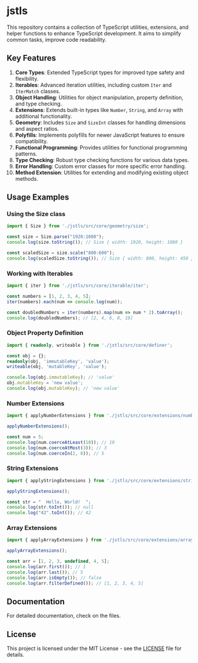 # jstls

This repository contains a collection of TypeScript utilities, extensions, and helper functions to enhance TypeScript development. It aims to simplify common tasks, improve code readability.

## Key Features

1. **Core Types**: Extended TypeScript types for improved type safety and flexibility.
2. **Iterables**: Advanced iteration utilities, including custom `Iter` and `IterMatch` classes.
3. **Object Handling**: Utilities for object manipulation, property definition, and type checking.
4. **Extensions**: Extends built-in types like `Number`, `String`, and `Array` with additional functionality.
5. **Geometry**: Includes `Size` and `SizeInt` classes for handling dimensions and aspect ratios.
6. **Polyfills**: Implements polyfills for newer JavaScript features to ensure compatibility.
7. **Functional Programming**: Provides utilities for functional programming patterns.
8. **Type Checking**: Robust type checking functions for various data types.
9. **Error Handling**: Custom error classes for more specific error handling.
10. **Method Extension**: Utilities for extending and modifying existing object methods.

## Usage Examples

### Using the Size class

```typescript
import { Size } from './jstls/src/core/geometry/size';

const size = Size.parse("1920:1080");
console.log(size.toString()); // Size { width: 1920, height: 1080 }

const scaledSize = size.scale("800:600");
console.log(scaledSize.toString()); // Size { width: 800, height: 450 }
```

### Working with Iterables

```typescript
import { iter } from './jstls/src/core/iterable/iter';

const numbers = [1, 2, 3, 4, 5];
iter(numbers).each(num => console.log(num));

const doubledNumbers = iter(numbers).map(num => num * 2).toArray();
console.log(doubledNumbers); // [2, 4, 6, 8, 10]
```

### Object Property Definition

```typescript
import { readonly, writeable } from './jstls/src/core/definer';

const obj = {};
readonly(obj, 'immutableKey', 'value');
writeable(obj, 'mutableKey', 'value');

console.log(obj.immutableKey); // 'value'
obj.mutableKey = 'new value';
console.log(obj.mutableKey); // 'new value'
```

### Number Extensions

```typescript
import { applyNumberExtensions } from './jstls/src/core/extensions/number';

applyNumberExtensions();

const num = 5;
console.log(num.coerceAtLeast(10)); // 10
console.log(num.coerceAtMost(3)); // 3
console.log(num.coerceIn(2, 8)); // 5
```

### String Extensions

```typescript
import { applyStringExtensions } from './jstls/src/core/extensions/string';

applyStringExtensions();

const str = "  Hello, World!  ";
console.log(str.toInt()); // null
console.log("42".toInt()); // 42
```

### Array Extensions

```typescript
import { applyArrayExtensions } from './jstls/src/core/extensions/array';

applyArrayExtensions();

const arr = [1, 2, 3, undefined, 4, 5];
console.log(arr.first()); // 1
console.log(arr.last()); // 5
console.log(arr.isEmpty()); // false
console.log(arr.filterDefined()); // [1, 2, 3, 4, 5]
```

## Documentation

For detailed documentation, check on the files.

## License

This project is licensed under the MIT License - see the [LICENSE](LICENSE) file for details.
